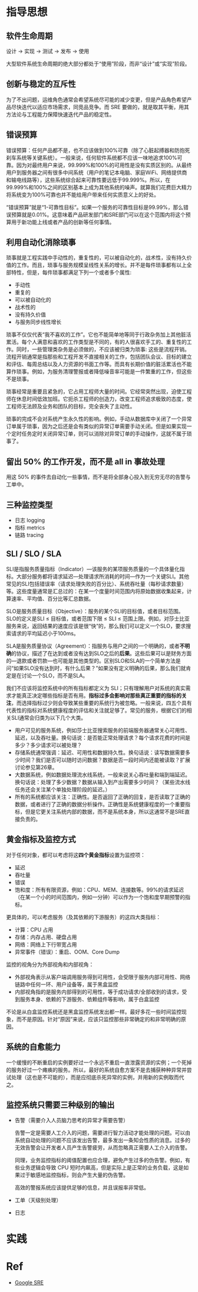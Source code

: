 # 指导思想

## 软件生命周期

设计 -> 实现 -> 测试 -> 发布 -> 使用

大型软件系统生命周期的绝大部分都处于“使用”阶段，而非“设计”或“实现”阶段。

## 创新与稳定的互斥性

为了不出问题，运维角色通常会希望系统尽可能的减少变更，但是产品角色希望产品尽快迭代以适应市场需求，同竞品竞争。而 SRE 要做的，就是取其平衡，用其方法论与工程能力保障快速迭代产品的稳定性。

## 错误预算

错误预算：任何产品都不是，也不应该做到100%可靠（除了心脏起搏器和防抱死刹车系统等关键系统）。一般来说，任何软件系统都不应该一味地追求100%可靠。因为对最终用户来说，99.999%和100%的可用性是没有实质区别的。从最终用户到服务器之间有很多中间系统（用户的笔记本电脑、家庭WiFi、网络提供商和输电线路等），这些系统综合起来可靠性要远低于99.999%。所以，在99.999%和100%之间的区别基本上成为其他系统的噪声。就算我们花费巨大精力将系统变为100%可靠也并不能给用户带来任何实质意义上的好处。

“错误预算”就是“1-可靠性目标”。如果一个服务的可靠性目标是99.99%，那么错误预算就是0.01%。这意味着产品研发部门和SRE部门可以在这个范围内将这个预算用于新功能上线或者产品的创新等任何事情。

## 利用自动化消除琐事

琐事就是工程实践中手动性的，重复性的，可以被自动化的，战术性，没有持久价值的工作。而且，琐事与服务规模呈线性关系的增长。并不是每件琐事都有以上全部特性，但是，每件琐事都满足下列一个或者多个属性:

- 手动性
- 重复的
- 可以被自动化的
- 战术性的
- 没有持久价值
- 与服务同步线性增长

琐事不仅仅代表“我不喜欢的工作”。它也不能简单地等同于行政杂务加上其他脏活累活。每个人满意和喜欢的工作类型是不同的，有的人很喜欢手工的、重复性的工作。同时，一些管理类杂务是必须做的，不应该被归类为琐事: 这些是流程开销。流程开销通常是指那些和工程开发不直接相关的工作，包括团队会议、目标的建立和评估、每周总结以及人力资源的书面工作等。而具有长期价值的脏活累活也不能算作琐事。例如，为服务清理警报或者降低噪音率可能是一件繁重的工作，但这些不是琐事。

琐事经常是重要且紧急的，它占用工程师大量的时间。它经常突然出现，迫使工程师在休息时间低效加班。它扼杀工程师的创造力，改变工程师追求极致的态度，使工程师无法顾及业务和团队的目标，完全丧失了主动性。

琐事的完成不会对系统产生永久性的影响。例如，手动从数据库中关闭了一个异常订单属于琐事，因为之后还是会有类似的异常订单需要手动关闭。但是如果实现一个定时任务定时关闭异常订单，则可以消除对异常订单的手动操作，这就不属于琐事了。

## 留出 50% 的工作开发，而不是 all in 事故处理

用这 50% 的事件去自动化一些事情，而不是将全部身心投入到无穷无尽的告警与工单中。

## 三种监控类型

- 日志 logging
- 指标 metrics
- 链路 tracing

## SLI / SLO / SLA

SLI是指服务质量指标（Indicator）—该服务的某项服务质量的一个具体量化指标。大部分服务都将请求延迟—处理请求所消耗的时间—作为一个关键SLI。其他常见的SLI包括错误率（请求处理失败的百分比）、系统吞吐量（每秒请求数量）等。这些度量通常是汇总过的：在某一个度量时间范围内将原始数据收集起来，计算速率、平均值、百分比等汇总数据。

SLO是服务质量目标（Objective）：服务的某个SLI的目标值，或者目标范围。SLO的定义是SLI ≤ 目标值，或者范围下限 ≤ SLI ≤ 范围上限。例如，对莎士比亚服务来说，返回结果的速度应该是很“快”的，那么我们可以定义一个SLO，要求搜索请求的平均延迟小于100ms。

SLA是服务质量协议（Agreement）：指服务与用户之间的一个明确的，或者**不明确**的协议，描述了在达到或者没有达到SLO之后的**后果**。这些后果可以是财务方面的—退款或者罚款—也可能是其他类型的。区别SLO和SLA的一个简单方法是问“如果SLO没有达到时，有什么后果？”如果没有定义明确的后果，那么我们就肯定是在讨论一个SLO，而不是SLA。

我们不应该将监控系统中的所有指标都定义为 SLI；只有理解用户对系统的真实需求才能真正决定哪些指标是否有用。**指标过多会影响对那些真正重要的指标的关注**，而选择指标过少则会导致某些重要的系统行为被忽略。一般来说，四五个具有代表性的指标对系统健康程度的评估和关注就足够了。常见的服务，根据它们的相关SLI通常会归类为以下几个大类。
- 用户可见的服务系统，例如莎士比亚搜索服务的前端服务器通常关心可用性、延迟，以及吞吐量。换句话说：是否能正常处理请求？每个请求花费的时间是多少？多少请求可以被处理？
- 存储系统通常强调：延迟、可用性和数据持久性。换句话说：读写数据需要多少时间？我们是否可以随时访问数据？数据是否一段时间内还能被读取？扩展讨论参见第26章。
- 大数据系统，例如数据处理流水线系统，一般来说关心吞吐量和端到端延迟。换句话说：处理了多少数据？数据从输入到产出需要多少时间？（某些流水线任务还会关注某个单独处理阶段的延迟。）
- 所有的系统都应该关注：正确性。是否返回了正确的回复，是否读取了正确的数据，或者进行了正确的数据分析操作。正确性是系统健康程度的一个重要指标，但是它更关注系统内部的数据，而不是系统本身，所以这通常不是SRE直接负责的。

## 黄金指标及监控方式

对于任何对象，都可以考虑将这**四个黄金指标**设置为监控项：

- 延迟
- 吞吐量
- 错误
- 饱和度：所有有限资源，例如：CPU、MEM、连接数等。99%的请求延迟（在某一个小的时间范围内，例如一分钟）可以作为一个饱和度早期预警的指标。

更具体的，可以考虑服务（及其依赖的下游服务）的这四大类指标：
- 计算：CPU 占用
- 存储：内存占用、硬盘占用
- 网络：网络上下行带宽占用
- 异常事件（错误）：重启、OOM、Core Dump

监控的视角分为外部视角和内部视角：
- 外部视角表示从客户端调用服务得到可用性，会受限于服务内部可用性、网络链路中任何一环、用户设备等，属于黑盒监控
- 内部视角指的是服务内部得到的可用性，等于成功请求/全部收到的请求，受到服务本身、依赖的下游服务、依赖组件等影响，属于白盒监控

不论是从白盒监控系统还是黑盒监控系统发出都一样。最好多花一些时间监控现象，而不是原因。针对“原因”来说，应该只监控那些非常确定的和非常明确的原因。

## 系统的自愈能力

一个缓慢的不断重启的实例要好过一个永远不重启一直泄露资源的实例；一个死掉的服务好过一个瘫痪的服务。所以，最好的系统自愈方案不是去捕获种种异常并尝试处理（这也是不可能的），而是应彻底杀死异常的实例，并用新的实例取而代之。

## 监控系统只需要三种级别的输出

- 告警（需要介入人员脑力思考的异常才需要告警）

  告警一定是需要人工介入的问题，需要进行智力活动才能处理的问题。可以由系统自动处理的问题不应该发出告警，最多发出一条知会性质的消息。过多的无效告警会让开发者人员产生告警疲劳，从而忽略真正需要人工介入的告警。

  同理，业务监控指标的阈值配置也应合理，避免产生过多的伪告警。例如，有些业务逻辑会导致 CPU 短时内飙高，但是实际上是正常的业务负载，这是如果过于敏感地监控指标，则会产生大量的伪告警。

  高效的警报系统应该提供足够的信息，并且误报率非常低。

- 工单（天级别处理）
- 日志

# 实践

# Ref

- [Google SRE](https://book.douban.com/subject/26875239/)